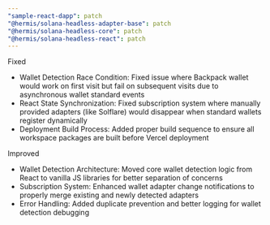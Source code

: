 ```yaml
---
"sample-react-dapp": patch
"@hermis/solana-headless-adapter-base": patch
"@hermis/solana-headless-core": patch
"@hermis/solana-headless-react": patch
---
```


Fixed

- Wallet Detection Race Condition: Fixed issue where Backpack wallet would work on first visit but fail on subsequent visits due to asynchronous wallet standard events
- React State Synchronization: Fixed subscription system where manually provided adapters (like Solflare) would disappear when standard wallets register dynamically
- Deployment Build Process: Added proper build sequence to ensure all workspace packages are built before Vercel deployment

Improved

- Wallet Detection Architecture: Moved core wallet detection logic from React to vanilla JS libraries for better separation of concerns
- Subscription System: Enhanced wallet adapter change notifications to properly merge existing and newly detected adapters
- Error Handling: Added duplicate prevention and better logging for wallet detection debugging
